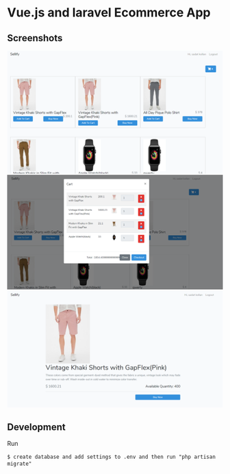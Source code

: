 # Vue.js and laravel Ecommerce App

<h2 id="screenshots">Screenshots</h2>

![](screenshots/1.png)
![](screenshots/2.png)
![](screenshots/3.png)


<h2 id="development">Development</h2>


Run
```
$ create database and add settings to .env and then run "php artisan migrate"
```
